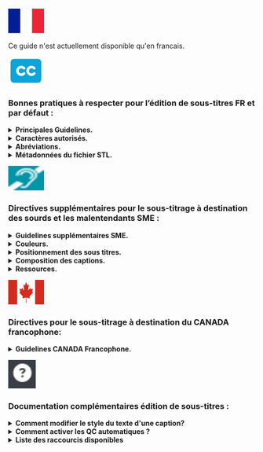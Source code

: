 ![french](images/french.jpg) 

Ce guide n'est actuellement disponible qu'en francais.

![cc](images/cc.jpg) 
### Bonnes pratiques à respecter pour l’édition de sous-titres FR et par défaut :

<details>
  <summary><b>Principales Guidelines.</b></summary>

Cette liste est amenée à évoluer régulièrement.

*Composition des sous-titres*
- 2 lignes maximum
- Nombre de caractères par ligne :  
    * 40, espaces inclus
    * inférieur ou égal à 37 si présence de control code (ex : italique,…) 
    * ces indications peuvent être modifiées par projet : dans ce cas, respecter les seuils précisés par Videomenthe
- Les 2 lignes doivent être équilibrées en termes de caractère par ligne, en privilégiant une forme pyramidale.

*Durée*
- Ne pas placer de sous-titres dans les 10 premières images utiles d'un programme (400 premières ms).
- Durée minimale : 15 images (600ms) / maximale : 30 secondes, selon la taille des sous-titres.
- Laisser au moins 4 images (160ms) entre deux sous-titres.
- Supprimer le dernier sous-titre, au plus tard, 1 seconde avant la fin du programme. Ne jamais placer de sous-titre sur le programme Copyright.
- Les sous-titres doivent être synchronisés avec le son.

*Mise en forme / ponctuation*
- Utilisation des majuscules et minuscules.
- Les sous-titres ne doivent pas se chevaucher.
- Boucler une fin de phrase par un point final, un point d’exclamation, d’interrogation ou trois petits points.
- Utilisation du tiret (ajouter un espace entre le – et le premier caractère) lors de dialogues notamment
- L’italique doit être utilisé dans les cas suivants :
    * Voix off
    * Personne qui parle complétement hors champ (si hors champ puis dans le champ > pas d'italique)
    * Echange au téléphone (uniquement la personne hors champ)
    * Si tout le fichier est en voix off > pas d'italique.
- Ne pas utiliser les espaces pour positionner le texte, seulement la justification.
- Ne pas inclure de texte du programme dans le fichier de sous-titres. Ne pas remplir de champ supplémentaire ou ne pas créer de sous-titres de durée nulle.
- Ne pas ajouter d'espace entre le - et la première lettre.
- Préconiser la forme pyramidale si une ligne est plus longue que l'autre dans un sous-titre en deux lignes.
- Les sous-titres du narrateur/voix off doivent être en italique.
- Lorsqu’il y a des stt VO déjà présents à l’image, positionner les stt VOST juste au-dessus si possible, autrement les placer en haut de l’image.
- Lorsqu’il n’y a qu’une ligne dans un sous-titre il faut que la ligne soit le proche du bord de l’écran. Ainsi, par exemple, il convient d'ajouter une ligne vide (entrée) si le sous-titre est tout en bas de l'écran.

*Règles de fond*
- Respecter le sens du discours et règles d’orthographes, grammaire et conjugaison de la langue française.
- Faire attention à la césure, essayer de ne pas couper les phrases (si possible).
- Dans la mesure où la lecture est trop longue ou la césure mal placée, ne pas hésiter à adapter la traduction du discours. Mieux vaut adapter que d'avoir un sous-titre trop long ou une césure disgracieuse.
- Ne pas hésiter à créer des nouvelles captions pour que les captions ne soient pas surchargées.
- Le choix des mots est à la charge du traducteur.
- En cas de mots grossiers, les remplacer par des *** s’ils sont censurés (« bip »), sinon les transcrire.
- Conserver les valeurs de mesure de la VO : par exemple, un prix en $ ne doit pas être converti en €
- Divers textes incrustés peuvent nécessiter un sous-titrage (exemple : SMS, etc) et ne doivent jamais recouvrir ce texte incrusté : placez les sous-titres ailleurs dans l'image ou échelonnez-les dans le temps.
- Utilisez les options de placement disponibles dans la section SME. Le sous-titre doit gêner le moins possible l'image, ni étre situé sur un visage (nottament la bouche).


*Titre du programme*
- Ne pas traduire les titres génériques des programmes, uniquement les titres des épisodes d’une série qui seraient incrustés à l’image en VO. 
- Si le titre a une traduction, il sera communiqué.
- Afficher ce titre pendant au moins 4 secondes (si possible). Ce titre ne doit jamais recouvrir le titre original.

*Crédits*
- Placer le nom du fournisseur et du traducteur (Sous-titrage : Videomenthe – nom du traducteur) sur le carton du distributeur ou générique de fin, en perturbant le moins possible la lecture, sauf s'il s'agit d'un SME (si SME, le nom du traducteur n'est pas requis car pas d'adaptation, uniquement afficher : Sous-titrage : Videomenthe).

  
</details>

<details>
  <summary><b>Caractères autorisés.</b></summary>
Les caractères autorisés sont : 

! ” % & ' ( ) * + , . - ; / : < > = ? #

1 2 3 4 5 6 7 8 9 0 

A B C D E F G H I J K L M N O P Q R S T U V W X Y Z 

a b c d e f g h i j k l m n o p q r s t u v w x y z 

é â à ç è ê ë ï î ô û ù ***

Tous les autres caractères sont interdits pour le français.


Pas de caractères spéciaux, (majuscules accentuées ou sigles ***£, $ et €*** par exemple) qui ne passent pas sur télétexte L1, y compris dans les metadata (infos export du fichier).
Norme : ***Teletext Level 1***

</details>

<details>
  <summary><b>Abréviations.</b></summary>

- ***Les Heures*** : 
Durée : en toutes lettres (ex : 3 heures).
Temps : en contracté (ex : à 17h30).

- ***Monsieur, Madame, Mademoiselle*** : Concaténés s’ils sont suivis du nom de famille ou du titre (Mlle, M. et Mme) et en toutes lettres pour le reste.

- ***Mesures*** : 10 mètres s’il y a la place ou 10 m.

- ***Pourcentages*** : 100 % (si caractère % autorisé en Télétexte).

- ***Température*** : En toutes lettres si le caractère ne passe pas sur Télétexte.

- ***Siècles et Rois*** : ils seront en chiffres romains.

- ***Classement*** : Premier en toutes lettres s’il y a la place, sinon 1er ou 1ère …

</details>

<details>
  <summary><b>Métadonnées du fichier STL.</b></summary>

Métadonnées obligatoires dans le fichier d'en-tête STL :

- Language Code
- Original program title (fourni) 
- Original episode title (fourni) 
- Translated program title (fourni) 
- Translated episode title (fourni) 
- Translator name
- Country of origin (fourni) 
- Modification Date

</details>


![SME](images/SME_.png) 

### Directives supplémentaires pour le sous-titrage à destination des sourds et les malentendants SME :

<details>
  <summary><b>Guidelines supplémentaires SME.</b></summary>
Le sous-titrage destiné spécifiquement aux personnes malentendantes doit respecter ces règles : 

- Respecter l'image : ne couvrez pas le texte incrusté, les zones importantes de l'image ni les visages (nottament la bouche).
- Utiliser toujours des tirets (-) pour indiquer que le locuteur a changé. Pas d’espace après.
- Placer les sous-titres le plus proche de la source sonore.
- Respecter le code couleurs défini pour le sous-titrage (cf couleurs).
- Pas d'italique pour un sous titre SME (cf couleurs).
- Utiliser des parenthèses pour les chuchotements ou les conversations privées.
- Utiliser des majuscules lorsque plusieurs personnes récitent le même texte (et utiliser des minuscules pour tout le reste, sauf pour des abréviations, des acronymes spécifiques).
- Décomposer les phrases de manière intelligible. Lorsqu'une phrase s'étend sur plus d'une caption, décomposez-la à l’endroit approprié pour éviter tout contresens.
- La durée du sous-titre doit être d'au moins 15 images pour une bonne lecture et compréhension.
-	Les caractères spéciaux sur majuscules ne sont pas autorisés : pas de 'E' avec accent, de 'C' avec cédille, etc...
- Si une phrase se lit sur deux sous-titres consécutifs, l'écart entre ces derniers doit être de 4 images.
- Si une musique est citée puis continue sur un autre plan, il faut noter trois petits points en magenta.
-	Si un bruit est décrit, puis continue sur un autre plan, il faut noter trois petits points en rouge.
-	Le bruitage doit être décrit uniquement s'il n'est pas visible à l'image.
-	Il faut faire une adaptation, par exemple ne pas écrire les mots répétés.
-	Privilégier la compréhension globale du sous-titre plutot que la syncronisation.
- Dans le cas d'un SME, afficher uniquement le nom du fournisseur dans les crédits (Sous-titrage : Videomenthe)

</details>

<details>
  <summary><b>Couleurs.</b></summary>

Respect du code couleur défini :

- ***Blanc*** lorsque le locuteur est visible (même partiellement) à l'écran.
- ***Jaune*** lorsque le locuteur n’est pas visible (hors champ) ou pour les voix off.
- ***Rouge*** indique des effets sonores. 
Un astérisque (*) est utilisé pour tous les sons provenant de : haut-parleur, radio, télévision, téléphone… 
L’astérisque sera de la couleur du sous-titre. Il n’y a pas d’espace avant le sous-titre. 
- ***Vert*** indique une langue étrangère (par exemple "dialecte indien…").
Ne traduisez pas cette langue et ne la transcrivez que si les mots étrangers sont très bien connus.
- ***Cyan*** indique des pensées non dites ou des flashbacks (les téléspectateurs entendent les pensées du
personnage mais sa bouche ne bouge pas).
Le cyan est utilisé pour les séquences de narration dans les documentaires et reportages. 
- ***Magenta*** est utilisé pour les indications musicales et les paroles d'une chanson.

</details>

<details>
  <summary><b>Positionnement des sous titres.</b></summary>

- Positionner les sous-titres de manière à permettre aux téléspectateurs de situer l'orateur. 
- Placer les sous-titres sous l'orateur et gardez la 1ère ligne plus courte que les autres si possible.
- Lorsque l'orateur est en arrière-plan entouré d'autres personnes, placez les sous-titres au-dessus de lui.
- Positionner les sous-titres en fonction de la source sonore. Si aucune source n'est identifiée, centrez les sous-titres. 
- Préférer la première captions plus courte que la seconde si possible, néanmoins la césure par la ponctuation prime toujours.
- La découpe des sous-titres doit correspondre au maximum au changement de plan, par exemple lorsqu'une perdonne parle arrive a l'écran changez de caption et utiliser la couleur adéquat.

</details>

<details>
  <summary><b>Composition des captions.</b></summary>

- ***Silence*** : Si le silence dépasse 20 secondes, placez 3 points blancs (sans espace), justifiés à gauche pendant toute la durée de cette séquence.
- ***Phrases*** : Lorsque les phrases s'étendent sur plus d'une ligne de caption, ajoutez 2 points (..) à la fin d'une ligne et au début de la suivante (sans espace entre les deux). 
- ***Autre ponctuation*** : Lorsque des indications concernant la musique ou d'autres effets sonores forment des phrases complètes, ponctuez-les comme telles. 
Par exemple : Téléphone ou Le téléphone sonne. 
- ***Dialogue*** :Utiliser une ligne à simple interligne pour séparer deux lignes de légende à double hauteur.
Placez un tiret sans espace entre les deux lorsque le haut-parleur change. 
Lorsque la même personne reprend la parole après une période de silence, ou après de la musique ou d'autres effets sonores, n'utilisez plus le tiret.
- ***Début du programme*** : Tous les programmes commencent par 3 points (sans espace) justifiés à gauche pendant toute la durée du générique d'ouverture, afin que le téléspectateur sache que le sous-titrage du télétexte fonctionne correctement. 
- ***Fin de programme*** : Indiquez la fin des sous-titres du programme avec la signature (Sous-titrage : Videomenthe – nom du traducteur) lors du générique de clôture. 
- ***Niveau de langue*** : Transcrire le texte dans son intégralité (pas d'abrégé ni de simplification).

</details>

<details>
  <summary><b>Ressources.</b></summary>

- COMPLETE TECHNICAL GUIDELINES ARTE GEIE V1-07-2
- www.csa.fr/content/download/20043/334122/file/Chartesoustitrage122011.pdf
- EBU Tech Doc 3264 

</details>


![canada](images/canada.png) 

  ### Directives pour le sous-titrage à destination du CANADA francophone:

<details>
  <summary><b>Guidelines CANADA Francophone.</b></summary>
Le sous-titrage à destination du canada doit respecter ces règles : 

- Le nombre de caractères par ligne doit être inférieur ou égale à 32.
- Le temps d’affichage d’une caption doit être compris entre 2 et 5 sec.
- Utiliser l’italique pour ces situations : Langue étrangère, voix hors champs, pensées d’un personnage, titre d’une œuvre.
- La transcription doit être le plus fidéle à l'audio, il ne faut pas reformuler les phrases.
- Remarque : en Canadien, il n'y a pas d'espace avant certaines ponctuation (?!: ....)

</details>



![how](images/how.jpg)

  ### Documentation complémentaires édition de sous-titres :

<details>
  <summary><b>Comment modifier le style du texte d'une caption?</b></summary>
  
Afin de modifier le style du texte d'une caption, il suffit de :

- Cliquer sur ***Paramétres*** puis ***Afficher le bouton SME*** : 
![bouton_sme](images/bouton_sme.jpg)
- Un nouvel icone apparait a coté de chaque caption : 
![sme_icon](images/sme_icon.jpg)
- Un clique sur cet icone permet d'afficher le pannel SME pour modifier individuellement chaque caption :
![sme_panel](images/sme_panel.jpg)
- Des raccourcis clavier sont disponible en cliquant sur le petit icone "?"

</details>

<details>
  <summary><b>Comment activer les QC automatiques ?</b></summary>
</details>

<details>
  <summary><b>Liste des raccourcis disponibles</b></summary>


- ***COULEURS*** 	
- CTRL + SHIFT + 1	| Blanc
- CTRL + SHIFT + 2	| Jaune
- CTRL + SHIFT + 3 |	Vert
- CTRL + SHIFT + 4 |	Cyan
- CTRL + SHIFT + 5 |	Rouge
- CTRL + SHIFT + 6 |	Magenta
- ***JUSTIFICATION***
- CTRL + SHIFT + LEFT |	Déplacer sur la gauche
- CTRL + SHIFT + RIGHT |	Déplacer sur la droite
- ***POSITION VERTICALE***
- CTRL + SHIFT + UP |	Déplacer ligne supérieur
- CTRL + SHIFT + DOWN |	Déplacer ligne inférieur
- ***PLAYER***
- ALT + J |	5 images précédentes
- ALT + K |	Play / Pause
- ALT + L |	5 images suivantes

</details>
